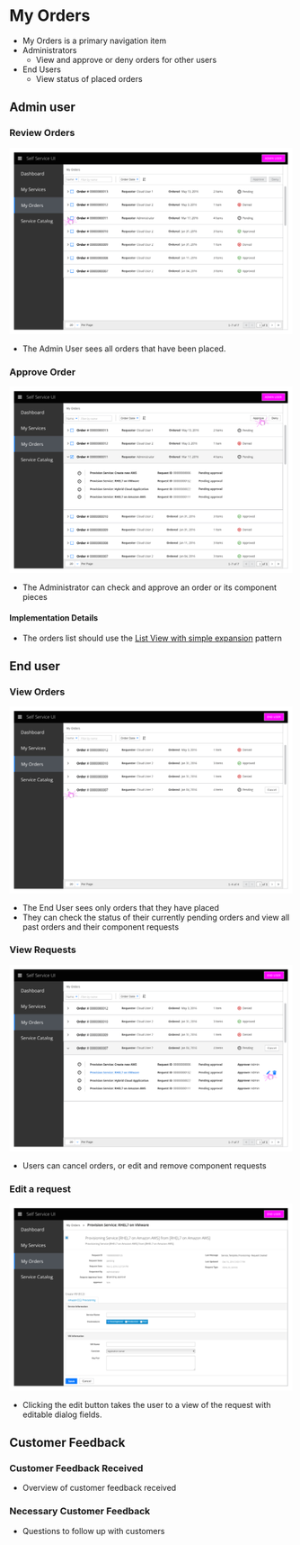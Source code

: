 # My Orders

- My Orders is a primary navigation item
- Administrators
  - View and approve or deny orders for other users
- End Users
  - View status of placed orders

## Admin user

### Review Orders
![Image Title/Mockup Name](img/Order_01.png)
- The Admin User sees all orders that have been placed.

### Approve Order
![Image Title/Mockup Name](img/Order_02.png)
- The Administrator can check and approve an order or its component pieces


#### Implementation Details
  - The orders list should use the [List View with simple expansion](https://www.patternfly.org/pattern-library/content-views/list-view/#/api#expanding-rows) pattern

## End user

### View Orders
![Image Title/Mockup Name](img/Order_03.png)
- The End User sees only orders that they have placed
- They can check the status of their currently pending orders and view all past orders and their component requests

### View Requests
![Image Title/Mockup Name](img/Order_04.png)
- Users can cancel orders, or edit and remove component requests

### Edit a request
![Image Title/Mockup Name](img/Order_05.png)
- Clicking the edit button takes the user to a view of the request with editable dialog fields.

## Customer Feedback

### Customer Feedback Received
  - Overview of customer feedback received

### Necessary Customer Feedback
  - Questions to follow up with customers
